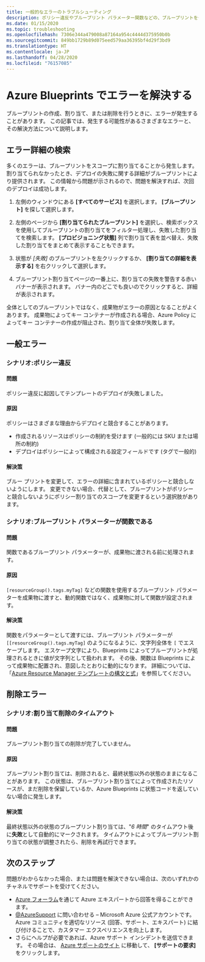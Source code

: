 ```yaml
---
title: 一般的なエラーのトラブルシューティング
description: ポリシー違反やブループリント パラメーター関数などの、ブループリントを作成、割り当て、および削除するときの問題をトラブルシューティングする方法について説明します。
ms.date: 01/15/2020
ms.topic: troubleshooting
ms.openlocfilehash: 7306e344a479008a87164a954c4444d375950b0b
ms.sourcegitcommit: 849bb1729b89d075eed579aa36395bf4d29f3bd9
ms.translationtype: HT
ms.contentlocale: ja-JP
ms.lasthandoff: 04/28/2020
ms.locfileid: "76157085"
---
```

# <a name="troubleshoot-errors-using-azure-blueprints"></a>Azure Blueprints でエラーを解決する

ブループリントの作成、割り当て、または削除を行うときに、エラーが発生することがあります。 この記事では、発生する可能性があるさまざまなエラーと、その解決方法について説明します。

## <a name="finding-error-details"></a>エラー詳細の検索

多くのエラーは、ブループリントをスコープに割り当てることから発生します。 割り当てられなかったとき、デプロイの失敗に関する詳細がブループリントにより提供されます。 この情報から問題が示されるので、問題を解決すれば、次回のデプロイは成功します。

1. 左側のウィンドウにある **[すべてのサービス]** を選択します。 **[ブループリント]** を探して選択します。

1. 左側のページから **[割り当てられたブループリント]** を選択し、検索ボックスを使用してブループリントの割り当てをフィルター処理し、失敗した割り当てを検索します。 **[プロビジョニング状態]** 列で割り当て表を並べ替え、失敗した割り当てをまとめて表示することもできます。

1. 状態が _[失敗]_ のブループリントを左クリックするか、 **[割り当ての詳細を表示する]** を右クリックして選択します。

1. ブループリント割り当てページの一番上に、割り当ての失敗を警告する赤いバナーが表示されます。 バナー内のどこでも良いのでクリックすると、詳細が表示されます。

全体としてのブループリントではなく、成果物がエラーの原因となることがよくあります。 成果物によってキー コンテナーが作成される場合、Azure Policy によってキー コンテナーの作成が阻止され、割り当て全体が失敗します。

## <a name="general-errors"></a>一般エラー

### <a name="scenario-policy-violation"></a><a name="policy-violation"></a>シナリオ:ポリシー違反

#### <a name="issue"></a>問題

ポリシー違反に起因してテンプレートのデプロイが失敗しました。

#### <a name="cause"></a>原因

ポリシーはさまざまな理由からデプロイと競合することがあります。

- 作成されるリソースはポリシーの制約を受けます (一般的には SKU または場所の制約)
- デプロイはポリシーによって構成される設定フィールドです (タグで一般的)

#### <a name="resolution"></a>解決策

ブルー プリントを変更して、エラーの詳細に含まれているポリシーと競合しないようにします。 変更できない場合、代替として、ブループリントがポリシーと競合しないようにポリシー割り当てのスコープを変更するという選択肢があります。

### <a name="scenario-blueprint-parameter-is-a-function"></a><a name="escape-function-parameter"></a>シナリオ:ブループリント パラメーターが関数である

#### <a name="issue"></a>問題

関数であるブループリント パラメーターが、成果物に渡される前に処理されます。

#### <a name="cause"></a>原因

`[resourceGroup().tags.myTag]` などの関数を使用するブループリント パラメーターを成果物に渡すと、動的関数ではなく、成果物に対して関数が設定されます。

#### <a name="resolution"></a>解決策

関数をパラメーターとして渡すには、ブループリント パラメーターが `[[resourceGroup().tags.myTag]` のようになるように、文字列全体を `[` でエスケープします。 エスケープ文字により、Blueprints によってブループリントが処理されるときに値が文字列として扱われます。 その後、関数は Blueprints によって成果物に配置され、意図したとおりに動的になります。 詳細については、「[Azure Resource Manager テンプレートの構文と式](../../../azure-resource-manager/templates/template-expressions.md)」を参照してください。

## <a name="delete-errors"></a>削除エラー

### <a name="scenario-assignment-deletion-timeout"></a><a name="assign-delete-timeout"></a>シナリオ:割り当て削除のタイムアウト

#### <a name="issue"></a>問題

ブループリント割り当ての削除が完了していません。

#### <a name="cause"></a>原因

ブループリント割り当ては、削除されると、最終状態以外の状態のままになることがあります。 この状態は、ブループリント割り当てによって作成されたリソースが、まだ削除を保留しているか、Azure Blueprints に状態コードを返していない場合に発生します。

#### <a name="resolution"></a>解決策

最終状態以外の状態のブループリント割り当ては、"_6 時間_" のタイムアウト後に**失敗**として自動的にマークされます。 タイムアウトによってブループリント割り当ての状態が調整されたら、削除を再試行できます。

## <a name="next-steps"></a>次のステップ

問題がわからなかった場合、または問題を解決できない場合は、次のいずれかのチャネルでサポートを受けてください。

- [Azure フォーラム](https://azure.microsoft.com/support/forums/)を通じて Azure エキスパートから回答を得ることができます。
- [@AzureSupport](https://twitter.com/azuresupport) に問い合わせる – Microsoft Azure 公式アカウントです。Azure コミュニティを適切なリソース (回答、サポート、エキスパート) に結び付けることで、カスタマー エクスペリエンスを向上します。
- さらにヘルプが必要であれば、Azure サポート インシデントを送信できます。 その場合は、 [Azure サポートのサイト](https://azure.microsoft.com/support/options/) に移動して、 **[サポートの要求]** をクリックします。